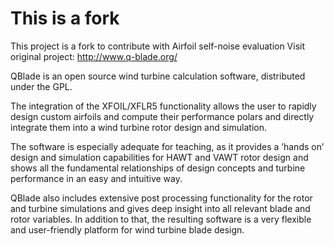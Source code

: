 # This is a fork

This project is a fork to contribute with Airfoil self-noise evaluation
Visit original project: http://www.q-blade.org/


QBlade is an open source wind turbine calculation software, distributed under the GPL.

The integration of the XFOIL/XFLR5 functionality allows the user to rapidly design custom airfoils and compute their performance polars and directly integrate them into a wind turbine rotor design and simulation. 

The software is especially adequate for teaching, as it provides a ’hands on’ design and simulation capabilities for HAWT and VAWT rotor design and shows all the fundamental relationships of design concepts and turbine performance in an easy and intuitive way. 

 

QBlade also includes extensive post processing functionality for the rotor and turbine simulations and gives deep insight into all relevant blade and rotor variables. In addition to that, the resulting software is a very flexible and user-friendly platform for wind turbine blade design. 

